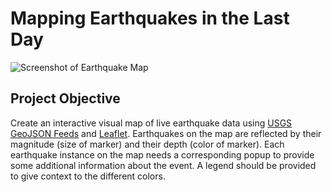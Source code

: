 # Mapping Earthquakes in the Last Day

![Screenshot of Earthquake Map](https://github.com/ruthhinkle/leaflet-challenge/blob/main/Leaflet-Step-1/Images/step-1-quake-map.PNG)

## Project Objective
Create an interactive visual map of live earthquake data using [USGS GeoJSON Feeds](https://earthquake.usgs.gov/earthquakes/feed/v1.0/geojson.php) and [Leaflet](https://leafletjs.com/). Earthquakes on the map are reflected by their magnitude (size of marker) and their depth (color of marker). Each earthquake instance on the map needs a corresponding popup to provide some additional information about the event. A legend should be provided to give context to the different colors. 